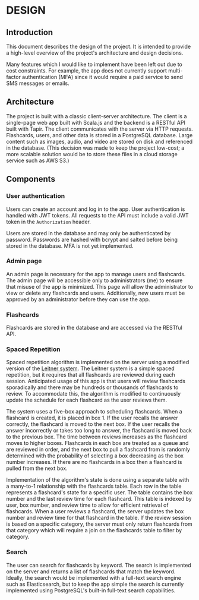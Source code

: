 # DESIGN

## Introduction

This document describes the design of the project. It is intended to provide a high-level overview of the project's 
architecture and design decisions.

Many features which I would like to implement have been left out due to cost constraints. For example, the app does not
currently support multi-factor authentication (MFA) since it would require a paid service to send SMS messages or emails.

## Architecture

The project is built with a classic client-server architecture. The client is a single-page web app built with Scala.js
and the backend is a RESTful API built with Tapir. The client communicates with the server via HTTP requests. Flashcards,
users, and other data is stored in a PostgreSQL database. Large content such as images, audio, and video are stored on 
disk and referenced in the database. (This decision was made to keep the project low-cost; a more scalable solution would
be to store these files in a cloud storage service such as AWS S3.)

## Components

### User authentication

Users can create an account and log in to the app. User authentication is handled with JWT tokens. All requests to the
API must include a valid JWT token in the `Authorization` header. 

Users are stored in the database and may only be authenticated by password. Passwords are hashed with bcrypt and salted 
before being stored in the database. MFA is not yet implemented. 

### Admin page

An admin page is necessary for the app to manage users and flashcards. The admin page will be accessible only to
administrators (me) to ensure that misuse of the app is minimized. This page will allow the administrator to view or 
delete any flashcards and users. Additionally, new users must be approved by an administrator before they can
use the app.

### Flashcards

Flashcards are stored in the database and are accessed via the RESTful API. 

### Spaced Repetition

Spaced repetition algorithm is implemented on the server using a modified version of the
[Leitner system](https://en.wikipedia.org/wiki/Leitner_system). The Leitner system is a simple spaced repetition, but 
it requires that all flashcards are reviewed during each session. Anticipated usage of this app is that users will
review flashcards sporadically and there may be hundreds or thousands of flashcards to review. To accommodate this, the
algorithm is modified to continuously update the schedule for each flashcard as the user reviews them. 

The system uses a five-box approach to scheduling flashcards. When a flashcard is created, it is placed in box 1. If the
user recalls the answer correctly, the flashcard is moved to the next box. If the user recalls the answer incorrectly or 
takes too long to answer, the flashcard is moved back to the previous box. The time between reviews increases as the 
flashcard moves to higher boxes. Flashcards in each box are treated as a queue and are reviewed in order, and the next
box to pull a flashcard from is randomly determined with the probability of selecting a box decreasing as the box number
increases. If there are no flashcards in a box then a flashcard is pulled from the next box.

Implementation of the algorithm's state is done using a separate table with a many-to-1 relationship with the flashcards
table. Each row in the table represents a flashcard's state for a specific user. The table contains the box number and 
the last review time for each flashcard. This table is indexed by user, box number, and review time to allow for 
efficient retrieval of flashcards. When a user reviews a flashcard, the server updates the box number and review time 
for that flashcard in the table. If the review session is based on a specific category, the server must only return
flashcards from that category which will require a join on the flashcards table to filter by category.


### Search

The user can search for flashcards by keyword. The search is implemented on the server and returns a list of flashcards
that match the keyword. Ideally, the search would be implemented with a full-text search engine such as Elasticsearch,
but to keep the app simple the search is currently implemented using PostgreSQL's built-in full-text search capabilities.
